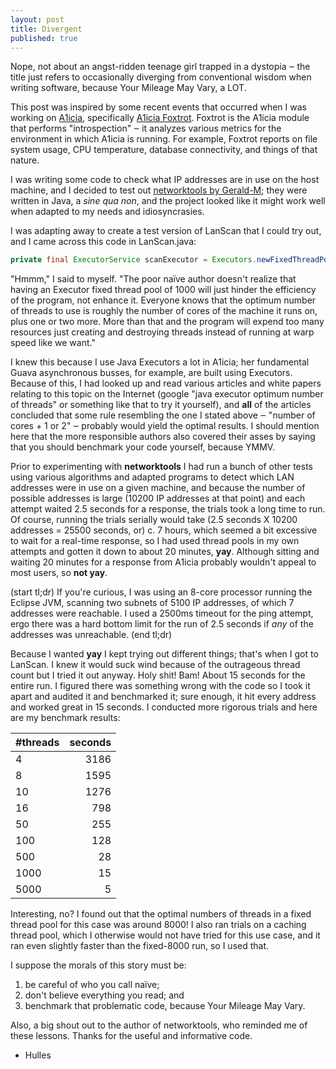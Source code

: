 ```yaml
---
layout: post
title: Divergent
published: true
---
```


Nope, not about an angst-ridden teenage girl trapped in a dystopia ‒ the title just refers to occasionally diverging from conventional wisdom when writing software, because Your Mileage May Vary, a LOT.

This post was inspired by some recent events that occurred when I was working on [A1icia](https://github.com/markhull/A1icia "A1icia GitHub link"), specifically [A1icia Foxtrot](https://github.com/markhull/A1icia/tree/master/A1icia%20Foxtrot/src/com/hulles/a1icia/foxtrot "A1icia Foxtrot GitHub link"). Foxtrot is the A1icia module that performs "introspection" ‒ it analyzes various metrics for the environment in which A1icia is running. For example, Foxtrot reports on file system usage, CPU temperature, database connectivity, and things of that nature.

I was writing some code to check what IP addresses are in use on the host machine, and I decided to test out [networktools by Gerald-M](https://github.com/Gerald-M/networktools "networktools link"); they were written in Java, a *sine qua non*, and the project looked like it might work well when adapted to my needs and idiosyncrasies.

I was adapting away to create a test version of LanScan that I could try out, and I came across this code in LanScan.java:

```java
private final ExecutorService scanExecutor = Executors.newFixedThreadPool(1000);
```

"Hmmm," I said to myself. "The poor naïve author doesn't realize that having an Executor fixed thread pool of 1000 will just hinder the efficiency of the program, not enhance it. Everyone knows that the optimum number of threads to use is roughly the number of cores of the machine it runs on, plus one or two more. More than that and the program will expend too many resources just creating and destroying threads instead of running at warp speed like we want." 

I knew this because I use Java Executors a lot in A1icia; her fundamental Guava asynchronous busses, for example, are built using Executors. Because of this, I had looked up and read various articles and white papers relating to this topic on the Internet (google "java executor optimum number of threads" or something like that to try it yourself), and **all** of the articles concluded that some rule resembling the one I stated above ‒ "number of cores + 1 or 2" ‒ probably would yield the optimal results. I should mention here that the more responsible authors also covered their asses by saying that you should benchmark your code yourself, because YMMV.

Prior to experimenting with **networktools** I had run a bunch of other tests using various algorithms and adapted programs to detect which LAN addresses were in use on a given machine, and because the number of possible addresses is large (10200 IP addresses at that point) and each attempt waited 2.5 seconds for a response, the trials took a long time to run. Of course, running the trials serially would take (2.5 seconds X 10200 addresses = 25500 seconds, or) c. 7 hours, which seemed a bit excessive to wait for a real-time response, so I had used thread pools in my own attempts and gotten it down to about 20 minutes, **yay**. Although sitting and waiting 20 minutes for a response from A1icia probably wouldn't appeal to most users, so **not yay**.

(start tl;dr)
If you're curious, I was using an 8-core processor running the Eclipse JVM, scanning two subnets of 5100 IP addresses, of which 7 addresses were reachable. I used a 2500ms timeout for the ping attempt, ergo there was a hard bottom limit for the run of 2.5 seconds if *any* of the addresses was unreachable.
(end tl;dr)

Because I wanted **yay** I kept trying out different things; that's when I got to LanScan. I knew it would suck wind because of the outrageous thread count but I tried it out anyway. Holy shit! Bam! About 15 seconds for the entire run. I figured there was something wrong with the code so I took it apart and audited it and benchmarked it; sure enough, it hit every address and worked great in 15 seconds. I conducted more rigorous trials and here are my benchmark results:

|**#threads**|**seconds**|
|----------------|--------------:|
| 4 | 3186 |
| 8 | 1595 |
| 10 | 1276 |
| 16 | 798 |
| 50 | 255 |
| 100 | 128 |
| 500 | 28 |
| 1000 | 15 |
| 5000 | 5 |

Interesting, no? I found out that the optimal numbers of threads in a fixed thread pool for this case was around 8000!  I also ran trials on a caching thread pool, which I otherwise would not have tried for this use case, and it ran even slightly faster than the fixed-8000 run, so I used that.

I suppose the morals of this story must be:

1. be careful of who you call naïve;
2. don't believe everything you read; and 
3. benchmark that problematic code, because Your Mileage May Vary. 

Also, a big shout out to the author of networktools, who reminded me of these lessons. Thanks for the useful and informative code.

- Hulles





